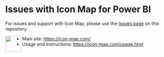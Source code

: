 # Issues with Icon Map for Power BI

For issues and support with Icon Map, please use the [Issues page](../../issues) on this repository.

[<img align="left" width="50" height="50" src="https://icon-map.com/images/IconMapLogo.svg">][home]

* Main site: https://icon-map.com/
* Usage and Instructions: https://icon-map.com/usage.html

[home]: https://icon-map.com/

